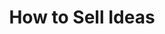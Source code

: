 ---
edition: 0
title: 'How to Sell Ideas'
description: 'Vinay Gupta delivers a talk on the importance of the way one presents an idea.'
youtubeUrl: 'https://www.youtube.com/embed/T6_30eKQeN8'
ipfsHash: ''
expertise: Beginner
type: Talk
track: ''
tags: []
speakers:
  - Vinay Gupta
---